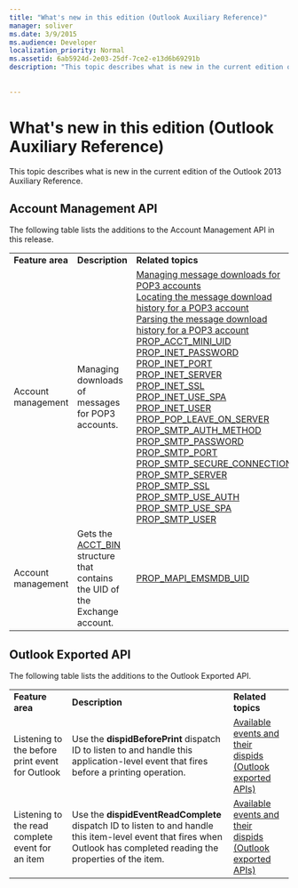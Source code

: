 ```yaml
---
title: "What's new in this edition (Outlook Auxiliary Reference)"
manager: soliver
ms.date: 3/9/2015
ms.audience: Developer
localization_priority: Normal
ms.assetid: 6ab5924d-2e03-25df-7ce2-e13d6b69291b
description: "This topic describes what is new in the current edition of the Outlook 2013 Auxiliary Reference."
 
 
---
```


# What's new in this edition (Outlook Auxiliary Reference)

This topic describes what is new in the current edition of the Outlook 2013 Auxiliary Reference.
  
## Account Management API

The following table lists the additions to the Account Management API in this release.
  
||||
|:-----|:-----|:-----|
|**Feature area** <br/> |**Description** <br/> |**Related topics** <br/> |
|Account management  <br/> |Managing downloads of messages for POP3 accounts.  <br/> |[Managing message downloads for POP3 accounts](managing-message-downloads-for-pop3-accounts.md) <br/> [Locating the message download history for a POP3 account](locating-the-message-download-history-for-a-pop3-account.md) <br/> [Parsing the message download history for a POP3 account](parsing-the-message-download-history-for-a-pop3-account.md) <br/> [PROP_ACCT_MINI_UID](prop_acct_mini_uid.md) <br/> [PROP_INET_PASSWORD](prop_inet_password.md) <br/> [PROP_INET_PORT](prop_inet_port.md) <br/> [PROP_INET_SERVER](prop_inet_server.md) <br/> [PROP_INET_SSL](prop_inet_ssl.md) <br/> [PROP_INET_USE_SPA](prop_inet_use_spa.md) <br/> [PROP_INET_USER](prop_inet_user.md) <br/> [PROP_POP_LEAVE_ON_SERVER](prop_pop_leave_on_server.md) <br/> [PROP_SMTP_AUTH_METHOD](prop_smtp_auth_method.md) <br/> [PROP_SMTP_PASSWORD](prop_smtp_password.md) <br/> [PROP_SMTP_PORT](prop_smtp_port.md) <br/> [PROP_SMTP_SECURE_CONNECTION](prop_smtp_secure_connection.md) <br/> [PROP_SMTP_SERVER](prop_smtp_server.md) <br/> [PROP_SMTP_SSL](prop_smtp_ssl.md) <br/> [PROP_SMTP_USE_AUTH](prop_smtp_use_auth.md) <br/> [PROP_SMTP_USE_SPA](prop_smtp_use_spa.md) <br/> [PROP_SMTP_USER](prop_smtp_user.md) <br/> |
|Account management  <br/> |Gets the [ACCT_BIN](acct_bin.md) structure that contains the UID of the Exchange account.  <br/> |[PROP_MAPI_EMSMDB_UID](prop_mapi_emsmdb_uid.md) <br/> |
   
## Outlook Exported API

The following table lists the additions to the Outlook Exported API.
  
||||
|:-----|:-----|:-----|
|**Feature area** <br/> |**Description** <br/> |**Related topics** <br/> |
|Listening to the before print event for Outlook  <br/> |Use the **dispidBeforePrint** dispatch ID to listen to and handle this application-level event that fires before a printing operation.  <br/> |[Available events and their dispids (Outlook exported APIs)](available-events-and-their-dispids-outlook-exported-apis.md) <br/> |
|Listening to the read complete event for an item  <br/> |Use the **dispidEventReadComplete** dispatch ID to listen to and handle this item-level event that fires when Outlook has completed reading the properties of the item.  <br/> |[Available events and their dispids (Outlook exported APIs)](available-events-and-their-dispids-outlook-exported-apis.md) <br/> |
   


